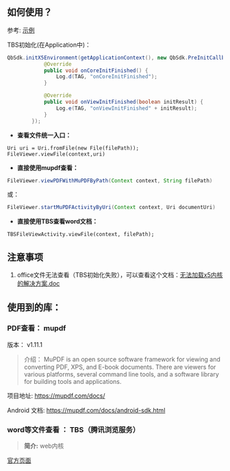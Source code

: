 
## 如何使用？
参考: [示例](app)

TBS初始化(在Application中)：
```java
QbSdk.initX5Environment(getApplicationContext(), new QbSdk.PreInitCallback() {
            @Override
            public void onCoreInitFinished() {
                Log.d(TAG, "onCoreInitFinished");
            }

            @Override
            public void onViewInitFinished(boolean initResult) {
                Log.e(TAG, "onViewInitFinished" + initResult);
            }
        });
```

* **查看文件统一入口：**
```
Uri uri = Uri.fromFile(new File(filePath));
FileViewer.viewFile(context,uri)
```
* **直接使用mupdf查看：**
```java
FileViewer.viewPDFWithMuPDFByPath(Context context, String filePath)
```
或：
```java
FileViewer.startMuPDFActivityByUri(Context context, Uri documentUri)
```

* **直接使用TBS查看word文档：**
```
TBSFileViewActivity.viewFile(context, filePath);
```

## 注意事项
1. office文件无法查看（TBS初始化失败），可以查看这个文档：[无法加载x5内核的解决方案.doc](doc/无法加载x5内核的解决方案.doc)


## 使用到的库：
### PDF查看： mupdf

版本： v1.11.1


> 介绍：
> MuPDF is an open source software framework for viewing and converting PDF, XPS, and E-book documents. There are viewers for various platforms, several command line tools, and a software library for building tools and applications.

项目地址:
https://mupdf.com/docs/

Android 文档:
https://mupdf.com/docs/android-sdk.html

### word等文件查看 ： TBS（腾讯浏览服务）
> **简介:**
> web内核


[官方页面](http://x5.tencent.com/)
